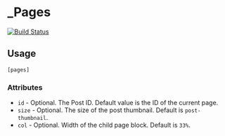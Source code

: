 # _Pages

[![Build Status](https://travis-ci.org/miya0001/_pages.svg?branch=master)](https://travis-ci.org/miya0001/_pages)

## Usage

```
[pages]
```

### Attributes

* `id` - Optional. The Post ID. Default value is the ID of the current page.
* `size` - Optional. The size of the post thumbnail. Default is `post-thumbnail`.
* `col` - Optional. Width of the child page block. Default is `33%`.